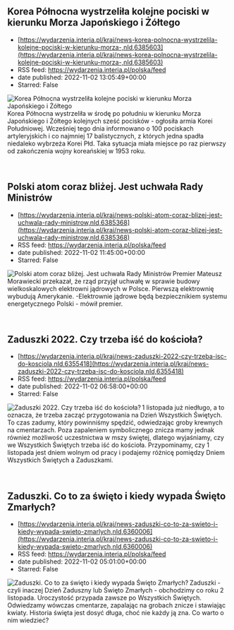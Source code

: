 ## Korea Północna wystrzeliła kolejne pociski w kierunku Morza Japońskiego i Żółtego
 - [https://wydarzenia.interia.pl/kraj/news-korea-polnocna-wystrzelila-kolejne-pociski-w-kierunku-morza-,nId,6385603](https://wydarzenia.interia.pl/kraj/news-korea-polnocna-wystrzelila-kolejne-pociski-w-kierunku-morza-,nId,6385603)
 - RSS feed: https://wydarzenia.interia.pl/polska/feed
 - date published: 2022-11-02 13:05:49+00:00
 - Starred: False

<p><a href="https://wydarzenia.interia.pl/kraj/news-korea-polnocna-wystrzelila-kolejne-pociski-w-kierunku-morza-,nId,6385603"><img align="left" alt="Korea Północna wystrzeliła kolejne pociski w kierunku Morza Japońskiego i Żółtego" src="https://i.iplsc.com/korea-polnocna-wystrzelila-kolejne-pociski-w-kierunku-morza/000FACT0U9Q0QQH8-C321.jpg" /></a>Korea Północna wystrzeliła w środę po południu w kierunku Morza Japońskiego i Żółtego kolejnych sześć pocisków - ogłosiła armia Korei Południowej. Wcześniej tego dnia informowano o 100 pociskach artyleryjskich i co najmniej 17 balistycznych, z których jedna spadła niedaleko wybrzeża Korei Płd. Taka sytuacja miała miejsce po raz pierwszy od zakończenia wojny koreańskiej w 1953 roku.</p><br clear="all" />

## Polski atom coraz bliżej. Jest uchwała Rady Ministrów
 - [https://wydarzenia.interia.pl/kraj/news-polski-atom-coraz-blizej-jest-uchwala-rady-ministrow,nId,6385368](https://wydarzenia.interia.pl/kraj/news-polski-atom-coraz-blizej-jest-uchwala-rady-ministrow,nId,6385368)
 - RSS feed: https://wydarzenia.interia.pl/polska/feed
 - date published: 2022-11-02 11:45:00+00:00
 - Starred: False

<p><a href="https://wydarzenia.interia.pl/kraj/news-polski-atom-coraz-blizej-jest-uchwala-rady-ministrow,nId,6385368"><img align="left" alt="Polski atom coraz bliżej. Jest uchwała Rady Ministrów" src="https://i.iplsc.com/polski-atom-coraz-blizej-jest-uchwala-rady-ministrow/000GA7Y8IGO5OYUB-C321.jpg" /></a>Premier Mateusz Morawiecki przekazał, że rząd przyjął uchwałę w sprawie budowy wielkoskalowych elektrowni jądrowych w Polsce. Pierwszą elektrownię wybudują Amerykanie. -Elektrownie jądrowe będą bezpiecznikiem systemu energetycznego Polski - mówił premier.</p><br clear="all" />

## Zaduszki 2022. Czy trzeba iść do kościoła?
 - [https://wydarzenia.interia.pl/kraj/news-zaduszki-2022-czy-trzeba-isc-do-kosciola,nId,6355418](https://wydarzenia.interia.pl/kraj/news-zaduszki-2022-czy-trzeba-isc-do-kosciola,nId,6355418)
 - RSS feed: https://wydarzenia.interia.pl/polska/feed
 - date published: 2022-11-02 06:58:00+00:00
 - Starred: False

<p><a href="https://wydarzenia.interia.pl/kraj/news-zaduszki-2022-czy-trzeba-isc-do-kosciola,nId,6355418"><img align="left" alt="Zaduszki 2022. Czy trzeba iść do kościoła?" src="https://i.iplsc.com/zaduszki-2022-czy-trzeba-isc-do-kosciola/000G7UKKOAFA5UX3-C321.jpg" /></a>1 listopada już niedługo, a to oznacza, że trzeba zacząć przygotowania na Dzień Wszystkich Świętych. To czas zadumy, który powinniśmy spędzić, odwiedzając groby krewnych na cmentarzach. Poza zapaleniem symbolicznego znicza mamy jednak również możliwość uczestnictwa w mszy świętej, dlatego wyjaśniamy, czy we Wszystkich Świętych trzeba iść do kościoła. Przypominamy, czy 1 listopada jest dniem wolnym od pracy i podajemy różnicę pomiędzy Dniem Wszystkich Świętych a Zaduszkami.</p><br clear="all" />

## Zaduszki. Co to za święto i kiedy wypada Święto Zmarłych?
 - [https://wydarzenia.interia.pl/kraj/news-zaduszki-co-to-za-swieto-i-kiedy-wypada-swieto-zmarlych,nId,6360006](https://wydarzenia.interia.pl/kraj/news-zaduszki-co-to-za-swieto-i-kiedy-wypada-swieto-zmarlych,nId,6360006)
 - RSS feed: https://wydarzenia.interia.pl/polska/feed
 - date published: 2022-11-02 05:01:00+00:00
 - Starred: False

<p><a href="https://wydarzenia.interia.pl/kraj/news-zaduszki-co-to-za-swieto-i-kiedy-wypada-swieto-zmarlych,nId,6360006"><img align="left" alt="Zaduszki. Co to za święto i kiedy wypada Święto Zmarłych?" src="https://i.iplsc.com/zaduszki-co-to-za-swieto-i-kiedy-wypada-swieto-zmarlych/000G7UKKOAFA5UX3-C321.jpg" /></a>Zaduszki - czyli inaczej Dzień Zaduszny lub Święto Zmarłych - obchodzimy co roku 2 listopada. Uroczystość przypada zawsze po Wszystkich Świętych. Odwiedzamy wówczas cmentarze, zapalając na grobach znicze i stawiając kwiaty. Historia święta jest dosyć długa, choć nie każdy ją zna. Co warto o nim wiedzieć?</p><br clear="all" />
